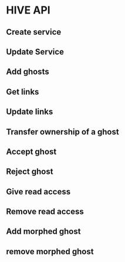 # HIVE API

## Create service

## Update Service

## Add ghosts

## Get links

## Update links

## Transfer ownership of a ghost

## Accept ghost

## Reject ghost

## Give read access

## Remove read access

## Add morphed ghost

## remove morphed ghost
